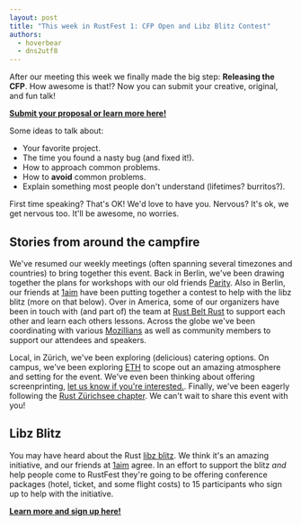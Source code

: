 ```yaml
---
layout: post
title: "This week in RustFest 1: CFP Open and Libz Blitz Contest"
authors:
  - hoverbear
  - dns2utf8
---
```


After our meeting this week we finally made the big step: **Releasing the CFP**. How awesome is that!? Now you can submit your creative, original, and fun talk!

[**Submit your proposal or learn more here!**](https://cfp.rustfest.eu/)

Some ideas to talk about:

* Your favorite project.
* The time you found a nasty bug (and fixed it!).
* How to approach common problems.
* How to **avoid** common problems.
* Explain something most people don't understand (lifetimes? burritos?).

First time speaking? That's OK! We'd love to have you. Nervous? It's ok, we get nervous too. It'll be awesome, no worries.

## Stories from around the campfire

We've resumed our weekly meetings (often spanning several timezones and countries) to bring together this event. Back in Berlin, we've been drawing together the plans for workshops with our old friends [Parity](https://parity.io/). Also in Berlin, our friends at [1aim](https://1aim.com) have been putting together a contest to help with the libz blitz (more on that below). Over in America, some of our organizers have been in touch with (and part of) the team at [Rust Belt Rust](http://rust-belt-rust.com/) to support each other and learn each others lessons. Across the globe we've been coordinating with various [Mozillians](http://mozilla.org) as well as community members to support our attendees and speakers.

Local, in Zürich, we've been exploring (delicious) catering options. On campus, we've been exploring [ETH](https://www.ethz.ch/) to scope out an amazing atmosphere and setting for the event. We've even been thinking about offering screenprinting, [let us know if you're interested.](https://github.com/RustFestEU/blog.rustfest.eu/issues/16). Finally, we've been eagerly following the [Rust Zürichsee chapter](https://github.com/rust-zurichsee/meetups). We can't wait to share this event with you!

## Libz Blitz

You may have heard about the Rust [libz blitz](https://blog.rust-lang.org/2017/05/05/libz-blitz.html). We think it's an amazing initiative, and our friends at [1aim](https://1aim.com/) agree. In an effort to support the blitz *and* help people come to RustFest they're going to be offering conference packages (hotel, ticket, and some flight costs) to 15 participants who sign up to help with the initiative.

[**Learn more and sign up here!**](/libz-blitz)
